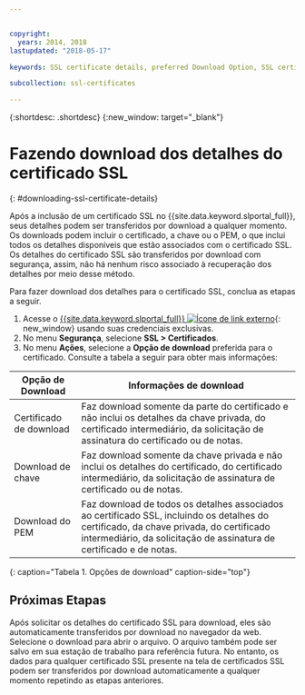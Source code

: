 ```yaml
---


copyright:
  years: 2014, 2018
lastupdated: "2018-05-17"

keywords: SSL certificate details, preferred Download Option, SSL certificate download details

subcollection: ssl-certificates

---
```


{:shortdesc: .shortdesc}
{:new_window: target="_blank"}

# Fazendo download dos detalhes do certificado SSL
{: #downloading-ssl-certificate-details}

Após a inclusão de um certificado SSL no {{site.data.keyword.slportal_full}}, seus detalhes podem ser
transferidos por download a qualquer momento. Os downloads podem incluir o certificado, a chave ou o PEM, o que inclui todos os detalhes
disponíveis que estão associados com o certificado SSL. Os detalhes do certificado SSL são transferidos por download com segurança,
assim, não há nenhum risco associado à recuperação dos detalhes por meio desse método.

Para fazer download dos detalhes para o certificado SSL, conclua as etapas a seguir.

1. Acesse o [{{site.data.keyword.slportal_full}} ![Ícone de link externo](../../icons/launch-glyph.svg "Ícone de link externo")](https://control.softlayer.com/){: new_window} usando suas credenciais exclusivas.
2. No menu **Segurança**, selecione **SSL > Certificados**.
3. No menu **Ações**, selecione a **Opção de download** preferida para o
certificado. Consulte a tabela a seguir para obter mais informações:

| Opção de Download      | Informações de download |
| -------------------- | -------------------- |
| Certificado de download | Faz download somente da parte do certificado e não inclui os detalhes da chave privada, do certificado intermediário, da solicitação de assinatura do certificado ou de notas. |
| Download de chave         | Faz download somente da chave privada e não inclui os detalhes do certificado, do certificado intermediário, da solicitação de assinatura de certificado ou de notas. |
| Download do PEM         | Faz download de todos os detalhes associados ao certificado SSL, incluindo os detalhes do certificado, da chave privada, do certificado intermediário, da solicitação de assinatura de certificado e de notas. |
{: caption="Tabela 1. Opções de download" caption-side="top"}

## Próximas Etapas

Após solicitar os detalhes do certificado SSL para download, eles são automaticamente transferidos por download no navegador da web. Selecione o download para abrir o arquivo. O arquivo também pode ser salvo em sua estação de trabalho para referência futura. No
entanto, os dados para qualquer certificado SSL presente na tela de certificados SSL podem ser transferidos por download
automaticamente a qualquer momento repetindo as etapas anteriores.

